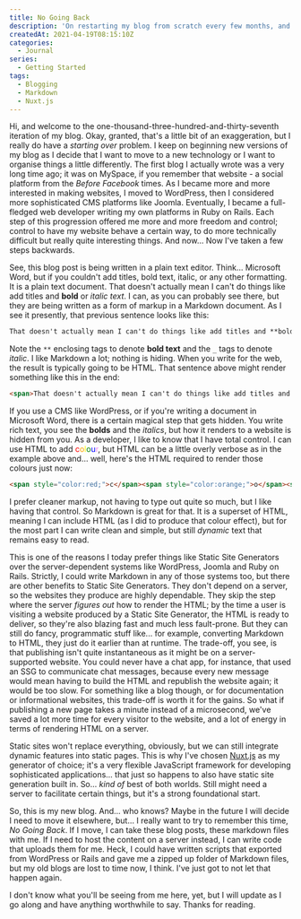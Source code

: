 ```yaml
---
title: No Going Back
description: 'On restarting my blog from scratch every few months, and not wanting to do that again.'
createdAt: 2021-04-19T08:15:10Z
categories:
  - Journal
series:
  - Getting Started
tags:
  - Blogging
  - Markdown
  - Nuxt.js
---
```


Hi, and welcome to the one-thousand-three-hundred-and-thirty-seventh iteration of my blog. Okay, granted, that's a little bit of an exaggeration, but I really do have a _starting over_ problem. I keep on beginning new versions of my blog as I decide that I want to move to a new technology or I want to organise things a little differently. The first blog I actually wrote was a very long time ago; it was on MySpace, if you remember that website - a social platform from the _Before Facebook_ times. As I became more and more interested in making websites, I moved to WordPress, then I considered more sophisticated CMS platforms like Joomla. Eventually, I became a full-fledged web developer writing my own platforms in Ruby on Rails. Each step of this progression offered me more and more freedom and control; control to have my website behave a certain way, to do more technically difficult but really quite interesting things. And now... Now I've taken a few steps backwards.

See, this blog post is being written in a plain text editor. Think... Microsoft Word, but if you couldn't add titles, bold text, italic, or any other formatting. It is a plain text document. That doesn't actually mean I can't do things like add titles and **bold** or _italic text_. I can, as you can probably see there, but they are being written as a form of markup in a Markdown document. As I see it presently, that previous sentence looks like this:

```md
That doesn't actually mean I can't do things like add titles and **bold** or _italic text_.
```

Note the `**` enclosing tags to denote **bold text** and the `_` tags to denote _italic_. I like Markdown a lot; nothing is hiding. When you write for the web, the result is typically going to be HTML. That sentence above might render something like this in the end:

```html
<span>That doesn't actually mean I can't do things like add titles and <strong>bold</strong> or <em>italic text</em>.</span>
```

If you use a CMS like WordPress, or if you're writing a document in Microsoft Word, there is a certain magical step that gets hidden. You write rich text, you see the **bolds** and the _italics_, but how it renders to a website is hidden from you. As a developer, I like to know that I have total control. I can use HTML to add <span style="color:red;">c</span><span style="color:orange;">o</span><span style="color:yellow;">l</span><span style="color:green;">o</span><span style="color:blue;">u</span><span style="color:violet;">r</span>, but HTML can be a little overly verbose as in the example above and... well, here's the HTML required to render those colours just now:

```html
<span style="color:red;">c</span><span style="color:orange;">o</span><span style="color:yellow;">l</span><span style="color:green;">o</span><span style="color:blue;">u</span><span style="color:violet;">r</span>
```

I prefer cleaner markup, not having to type out quite so much, but I like having that control. So Markdown is great for that. It is a superset of HTML, meaning I can include HTML (as I did to produce that colour effect), but for the most part I can write clean and simple, but still _dynamic_ text that remains easy to read.

This is one of the reasons I today prefer things like Static Site Generators over the server-dependent systems like WordPress, Joomla and Ruby on Rails. Strictly, I could write Markdown in any of those systems too, but there are other benefits to Static Site Generators. They don't depend on a server, so the websites they produce are highly dependable. They skip the step where the server _figures out_ how to render the HTML; by the time a user is visiting a website produced by a Static Site Generator, the HTML is ready to deliver, so they're also blazing fast and much less fault-prone. But they can still do fancy, programmatic stuff like... for example, converting Markdown to HTML, they just do it earlier than at runtime. The trade-off, you see, is that publishing isn't quite instantaneous as it might be on a server-supported website. You could never have a chat app, for instance, that used an SSG to communicate chat messages, because every new message would mean having to build the HTML and republish the website again; it would be too slow. For something like a blog though, or for documentation or informational websites, this trade-off is worth it for the gains. So what if publishing a new page takes a minute instead of a microsecond, we've saved a lot more time for every visitor to the website, and a lot of energy in terms of rendering HTML on a server.

Static sites won't replace everything, obviously, but we can still integrate dynamic features into static pages. This is why I've chosen [Nuxt.js](https://nuxtjs.org/) as my generator of choice; it's a very flexible JavaScript framework for developing sophisticated applications... that just so happens to also have static site generation built in. So... _kind of_ best of both worlds. Still might need a server to facilitate certain things, but it's a strong foundational start.

So, this is my new blog. And... who knows? Maybe in the future I will decide I need to move it elsewhere, but... I really want to try to remember this time, _No Going Back_. If I move, I can take these blog posts, these markdown files with me. If I need to host the content on a server instead, I can write code that uploads them for me. Heck, I could have written scripts that exported from WordPress or Rails and gave me a zipped up folder of Markdown files, but my old blogs are lost to time now, I think. I've just got to not let that happen again.

I don't know what you'll be seeing from me here, yet, but I will update as I go along and have anything worthwhile to say. Thanks for reading.